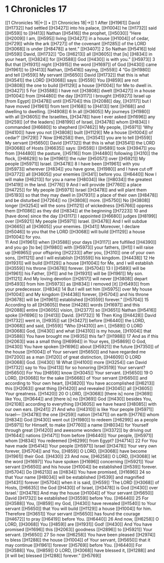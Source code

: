 # 1 Chronicles 17
[[1 Chronicles 16|←]] • [[1 Chronicles 18|→]]
1 After [[H1961]] David [[H1732]] had settled [[H3427]] into his palace, [[H1004]] he [[H1732]] said [[H559]] to [[H413]] Nathan [[H5416]] the prophet, [[H5030]] “Here [[H2009]] I am, [[H595]] living [[H3427]] in a house [[H1004]] of cedar, [[H729]] while the ark [[H727]] of the covenant [[H1285]] of the LORD [[H3068]] is under [[H8478]] a tent.” [[H3407]] 
2 So Nathan [[H5416]] told [[H559]] David, [[H1732]] “Do [[H6213]] all [[H3605]] that [is] [[H834]] in your heart, [[H3824]] for [[H3588]] God [[H430]] is with you.” [[H5973]] 
3 But that [[H1931]] night [[H3915]] the word [[H1697]] of God [[H430]] came [[H1961]] to [[H413]] Nathan, [[H5416]] saying, [[H559]] 
4 “Go [[H1980]] and tell [[H559]] My servant [[H5650]] David [[H1732]] that this is what [[H3541]] the LORD [[H3068]] says: [[H559]] You [[H859]] are not [[H3808]] the one to build [[H1129]] a house [[H1004]] for Me  to dwell in. [[H3427]] 
5 For [[H3588]] I have not [[H3808]] dwelt [[H3427]] in a house [[H1004]] from [[H4480]] the day [[H3117]] I brought [[H5927]] Israel up [from Egypt] [[H3478]] until [[H5704]] this [[H2088]] day, [[H3117]] but I have moved [[H1961]] from tent [[H168]] to [[H413]] tent [[H168]] and dwelling to dwelling. [[H4908]] 
6 In all [[H3605]] My journeys [[H1980]] with all [[H3605]] the Israelites, [[H3478]] have I ever asked [[H1696]] any [[H259]] [of the leaders] [[H8199]] of Israel, [[H3478]] whom [[H834]] I commanded [[H6680]] to shepherd [[H7462]] My people, [[H5971]] ‘Why [[H4100]] have you not [[H3808]] built [[H1129]] Me  a house [[H1004]] of cedar?’ [[H729]] 
7 Now [[H6258]] then, [[H3541]] you are to tell [[H559]] My servant [[H5650]] David [[H1732]] that  this is what [[H3541]] the LORD [[H3068]] of Hosts [[H6635]] says: [[H559]] I [[H589]] took [[H3947]] you from [[H4480]] the pasture, [[H5116]] from [[H4480]] following [[H310]] the flock, [[H6629]] to be [[H1961]] the ruler [[H5057]] over [[H5921]] My people [[H5971]] Israel. [[H3478]] 
8 I have been [[H1961]] with you [[H5973]] wherever [[H834]] you have gone, [[H1980]] and I have cut off [[H3772]] all [[H3605]] your enemies [[H341]] before you. [[H6440]] Now I will make [[H6213]] for you  a name [[H8034]] like [[H8034]] the greatest [[H1419]] in the land. [[H776]] 
9 And I will provide [[H7760]] a place [[H4725]] for My people [[H5971]] Israel [[H3478]] and will plant them [[H5193]] so that they may dwell in [[H7931]] a place of their own [[H8478]] and be disturbed [[H7264]] no [[H3808]] more. [[H5750]] No [[H3808]] longer [[H3254]] will the sons [[H1121]] of wickedness [[H5766]] oppress them [[H1086]] as they did [[H834]] at the beginning [[H7223]] 
10 and [have done] since the day [[H3117]] I appointed [[H6680]] judges [[H8199]] over [[H5921]] My people [[H5971]] Israel. [[H3478]] And I will subdue [[H3665]] all [[H3605]] your enemies. [[H341]] Moreover, I declare [[H5046]] to you  that the LORD [[H3068]] will build [[H1129]] a house [[H1004]] for you.  
11 And [[H1961]] when [[H3588]] your days [[H3117]] are fulfilled [[H4390]] and you go [to be] [[H1980]] with [[H5973]] your fathers, [[H1]] I will raise up [[H6965]] your offspring [[H2233]] after you, [[H310]] one of your own sons, [[H1121]] and I will establish [[H3559]] his kingdom. [[H4438]] 
12 He [[H1931]] will build [[H1129]] a house [[H1004]] for Me,  and I will establish [[H3559]] his throne [[H3678]] forever. [[H5704]] 
13 I [[H589]] will be [[H1961]] his  Father, [[H1]] and he [[H1931]] will be [[H1961]] My  son. [[H1121]] And My loving devotion [[H2617]] will never [[H3808]] depart [[H5493]] from him [[H5973]] as [[H834]] I removed [it] [[H5493]] from your predecessor. [[H834]] 
14 But I will set him [[H5975]] over My house [[H1004]] and My kingdom [[H4438]] forever, [[H5704]] and his throne [[H3678]] will be [[H1961]] established [[H3559]] forever.” [[H5704]] 
15 According to all [[H3605]] these [[H428]] words [[H1697]] and this [[H2088]] entire [[H3605]] vision, [[H2377]] so [[H3651]] Nathan [[H5416]] spoke [[H1696]] to [[H413]] David. [[H1732]] 
16 Then King [[H4428]] David [[H1732]] went in, [[H935]] sat [[H3427]] before [[H6440]] the LORD, [[H3068]] and said, [[H559]] “Who [[H4310]] am I, [[H589]] O LORD [[H3068]] God, [[H430]] and what [[H4310]] is my house, [[H1004]] that [[H3588]] You have brought me [[H935]] this far? [[H1988]] 
17 And as if this [[H2063]] was a small thing [[H6994]] in Your eyes, [[H5869]] O God, [[H430]] You have spoken [[H1696]] about [[H5921]] the future [[H7350]] of the house [[H1004]] of Your servant [[H5650]] and have regarded me [[H7200]] as a man [[H120]] of great distinction, [[H4609]] O LORD [[H3068]] God. [[H430]] 
18 What [[H4100]] more [[H3254]] can David [[H1732]] say to You [[H413]] for so honoring [[H3519]] Your servant? [[H5650]] For You [[H859]] know [[H3045]] Your servant. [[H5650]] 
19 O LORD, [[H3068]] for the sake [[H5668]] of Your servant [[H5650]] and according to Your own heart, [[H3820]] You have accomplished [[H6213]] this [[H2063]] great thing [[H1420]] and revealed [[H3045]] all [[H3605]] Your greatness. [[H1420]] 
20 O LORD, [[H3068]] [there is] none [[H369]] like You, [[H3644]] and [there is] no [[H369]] God [[H430]] besides You, [[H2108]] according to everything [[H3605]] we have heard [[H8085]] with our own ears. [[H241]] 
21 And who [[H4310]] is like Your people [[H5971]] Israel— [[H3478]] the one [[H259]] nation [[H1471]] on earth [[H776]] whom [[H834]] God [[H430]] went out [[H1980]] to redeem [[H6299]] as a people [[H5971]] for Himself,  to make [[H7760]] a name [[H8034]] for Yourself  through great [[H1420]] and awesome wonders [[H3372]] by driving out [[H1644]] nations [[H1471]] from before [[H6440]] Your people, [[H5971]] whom [[H834]] You redeemed [[H6299]] from Egypt? [[H4714]] 
22 For You have made [[H5414]] Your people [[H5971]] Israel [[H3478]] Your very own  forever, [[H5704]] and You, [[H859]] O LORD, [[H3068]] have become [[H1961]] their God. [[H430]] 
23 And now, [[H6258]] O LORD, [[H3068]] let the word [[H1697]] You have spoken [[H1696]] concerning [[H5921]] Your servant [[H5650]] and his house [[H1004]] be established [[H539]] forever. [[H5704]] Do [[H6213]] as [[H834]] You have promised, [[H1696]] 
24 so that Your name [[H8034]] will be established [[H539]] and magnified [[H1431]] forever [[H5704]] when it is said, [[H559]] ‘The LORD [[H3068]] of Hosts, [[H6635]] the God [[H430]] of Israel, [[H3478]] is God [[H430]] over Israel.’ [[H3478]] And may the house [[H1004]] of Your servant [[H5650]] David [[H1732]] be established [[H3559]] before You. [[H6440]] 
25 For [[H3588]] You, [[H859]] my God, [[H430]] have revealed [[H1540]] to Your servant [[H5650]] that You will build [[H1129]] a house [[H1004]] for him.  Therefore [[H3651]] Your servant [[H5650]] has found the courage [[H4672]] to pray [[H6419]] before You. [[H6440]] 
26 And now, [[H6258]] O LORD, [[H3068]] You [[H859]] are [[H1931]] God! [[H430]] And You have promised [[H1696]] this [[H2063]] goodness [[H2896]] to [[H5921]] Your servant. [[H5650]] 
27 So now [[H6258]] You have been pleased [[H2974]] to bless [[H1288]] the house [[H1004]] of Your servant, [[H5650]] that it may continue [[H1961]] forever [[H5769]] before You. [[H6440]] For [[H3588]] You, [[H859]] O LORD, [[H3068]] have blessed it, [[H1288]] and [it will be] blessed [[H1288]] forever.” [[H5769]] 
